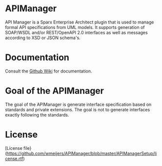 # APIManager
API Manager is a Sparx Enterprise Architect plugin that is used to manage formal API specifications from UML models. It supports generation of SOAP/WSDL and/or REST/OpenAPI 2.0 interfaces as well as messages according to XSD or JSON schema's.

# Documentation

Consult the [Github Wiki](https://github.com/wmeijers/APIManager/wiki) for documentation.

# Goal of the APIManager
The goal of the APIManager is generate interface specification based on standards and private extensions. The goal is not to generate interfaces exactly following the standards.

# License
[License file}(https://github.com/wmeijers/APIManager/blob/master/APIManagerSetup/license.rtf)
